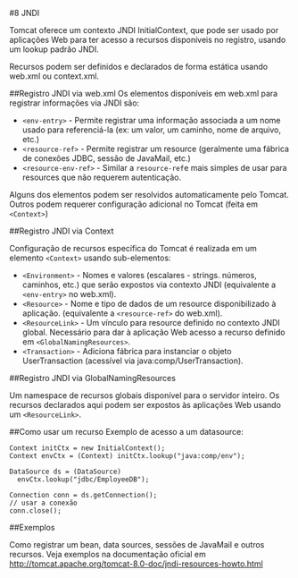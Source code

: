 #8 JNDI

Tomcat oferece um contexto JNDI InitialContext, que pode ser usado por aplicações Web para ter acesso a recursos disponíveis no registro, usando um lookup padrão JNDI.

Recursos podem ser definidos e declarados de forma estática usando web.xml ou context.xml.

##Registro JNDI via web.xml
Os elementos disponíveis em web.xml para registrar informações via JNDI são:

* `<env-entry>` - Permite registrar uma informação associada a um nome usado para referenciá-la (ex: um valor, um caminho, nome de arquivo, etc.)
* `<resource-ref>` - Permite registrar um resource (geralmente uma fábrica de conexões JDBC, sessão de JavaMail, etc.)
* `<resource-env-ref>` - Similar a `resource-ref`e mais simples de usar para resources que não requerem autenticação. 

Alguns dos elementos podem ser resolvidos automaticamente pelo Tomcat. Outros podem requerer configuração adicional no Tomcat (feita em `<Context>`)

##Registro JNDI via Context

Configuração de recursos específica do Tomcat é realizada em um elemento `<Context>` usando sub-elementos:

* `<Environment>` - Nomes e valores (escalares - strings. números, caminhos, etc.) que serão expostos via contexto JNDI (equivalente a `<env-entry>` no web.xml).
* `<Resource>` - Nome e tipo de dados de um resource disponibilizado à aplicação. (equivalente a `<resource-ref>` do web.xml).
* `<ResourceLink>` - Um vínculo para resource definido no contexto JNDI global. Necessário para dar à aplicação Web acesso a recurso definido em `<GlobalNamingResources>`.
* `<Transaction>` - Adiciona fábrica para instanciar o objeto UserTransaction (acessível via java:comp/UserTransaction).

##Registro JNDI via GlobalNamingResources

Um namespace de recursos globais disponível para o servidor inteiro. Os recursos declarados aqui podem ser expostos às aplicações Web usando um `<ResourceLink>`.

##Como usar um recurso
Exemplo de acesso a um datasource:

    Context initCtx = new InitialContext();
    Context envCtx = (Context) initCtx.lookup("java:comp/env");

    DataSource ds = (DataSource)
      envCtx.lookup("jdbc/EmployeeDB");

    Connection conn = ds.getConnection();
    // usar a conexão
    conn.close();

##Exemplos

Como registrar um bean, data sources, sessões de JavaMail e outros recursos. Veja exemplos na documentação oficial em 
http://tomcat.apache.org/tomcat-8.0-doc/jndi-resources-howto.html

